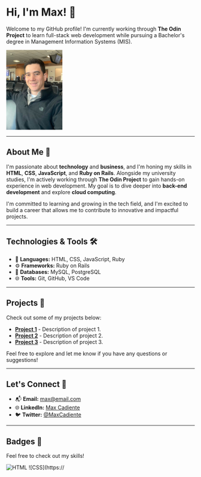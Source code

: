 # Hi, I'm Max! 👋

Welcome to my GitHub profile! I'm currently working through **The Odin Project** to learn full-stack web development while pursuing a Bachelor's degree in Management Information Systems (MIS).

<img src="https://github.com/MaxCadiente/MaxCadiente/raw/main/IMG_0164.JPG" width="150"/>

---

## About Me 🚀

I'm passionate about **technology** and **business**, and I'm honing my skills in **HTML**, **CSS**, **JavaScript**, and **Ruby on Rails**. Alongside my university studies, I'm actively working through **The Odin Project** to gain hands-on experience in web development. My goal is to dive deeper into **back-end development** and explore **cloud computing**.

I'm committed to learning and growing in the tech field, and I'm excited to build a career that allows me to contribute to innovative and impactful projects.

---

## Technologies & Tools 🛠️

- 🔧 **Languages:** HTML, CSS, JavaScript, Ruby
- ⚙️ **Frameworks:** Ruby on Rails
- 💾 **Databases:** MySQL, PostgreSQL
- 🌐 **Tools:** Git, GitHub, VS Code

---

## Projects 📂

Check out some of my projects below:

- **[Project 1](https://github.com/MaxCadiente/project1)** - Description of project 1.
- **[Project 2](https://github.com/MaxCadiente/project2)** - Description of project 2.
- **[Project 3](https://github.com/MaxCadiente/project3)** - Description of project 3.

Feel free to explore and let me know if you have any questions or suggestions! 

---

## Let's Connect 🔗

- 📬 **Email:** [max@email.com](mailto:max@email.com)
- 🌐 **LinkedIn:** [Max Cadiente](https://www.linkedin.com/in/maxcadiente)
- 🐦 **Twitter:** [@MaxCadiente](https://twitter.com/MaxCadiente)

---

## Badges 🎉

Feel free to check out my skills!

![HTML](https://img.shields.io/badge/HTML-5-orange)
![CSS](https://
